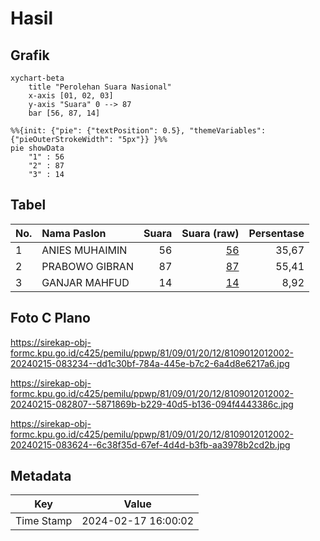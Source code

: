 # Hasil

## Grafik

```mermaid
xychart-beta
    title "Perolehan Suara Nasional"
    x-axis [01, 02, 03]
    y-axis "Suara" 0 --> 87
    bar [56, 87, 14]
```

```mermaid
%%{init: {"pie": {"textPosition": 0.5}, "themeVariables": {"pieOuterStrokeWidth": "5px"}} }%%
pie showData
    "1" : 56
    "2" : 87
    "3" : 14
```

## Tabel

| No. | Nama Paslon    | Suara | Suara (raw) | Persentase |
|:--- |:-------------- | -----:| -----------:| ----------:|
| 1   | ANIES MUHAIMIN | 56    | [56][p-1]   | 35,67      |
| 2   | PRABOWO GIBRAN | 87    | [87][p-2]   | 55,41      |
| 3   | GANJAR MAHFUD  | 14    | [14][p-3]   | 8,92       |


[p-1]: https://github.com/gigit-pemilu/pemilu-2024/blob/main/pilpres/hitung-suara/sub/81-maluku/sub/09-buru-selatan/sub/01-namrole/sub/2012-masnana/sub/002-tps/sub/paslon-1.txt
[p-2]: https://github.com/gigit-pemilu/pemilu-2024/blob/main/pilpres/hitung-suara/sub/81-maluku/sub/09-buru-selatan/sub/01-namrole/sub/2012-masnana/sub/002-tps/sub/paslon-2.txt
[p-3]: https://github.com/gigit-pemilu/pemilu-2024/blob/main/pilpres/hitung-suara/sub/81-maluku/sub/09-buru-selatan/sub/01-namrole/sub/2012-masnana/sub/002-tps/sub/paslon-3.txt

## Foto C Plano

https://sirekap-obj-formc.kpu.go.id/c425/pemilu/ppwp/81/09/01/20/12/8109012012002-20240215-083234--dd1c30bf-784a-445e-b7c2-6a4d8e6217a6.jpg

https://sirekap-obj-formc.kpu.go.id/c425/pemilu/ppwp/81/09/01/20/12/8109012012002-20240215-082807--5871869b-b229-40d5-b136-094f4443386c.jpg

https://sirekap-obj-formc.kpu.go.id/c425/pemilu/ppwp/81/09/01/20/12/8109012012002-20240215-083624--6c38f35d-67ef-4d4d-b3fb-aa3978b2cd2b.jpg


## Metadata

| Key        | Value               |
| ---------- | ------------------- |
| Time Stamp | 2024-02-17 16:00:02 |



